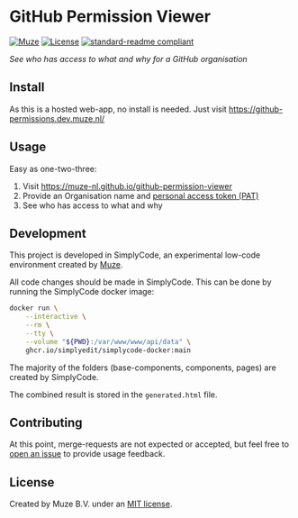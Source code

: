 # GitHub Permission Viewer

[![Muze][muze-shield]][muze-site]
[![License][license-shield]][license-link]
[![standard-readme compliant][standard-readme-shield]][standard-readme-link]

_See who has access to what and why for a GitHub organisation_

## Install

As this is a hosted web-app, no install is needed. Just visit https://github-permissions.dev.muze.nl/

## Usage

Easy as one-two-three:

1. Visit https://muze-nl.github.io/github-permission-viewer
2. Provide an Organisation name and [personal access token (PAT)](https://docs.github.com/en/authentication/keeping-your-account-and-data-secure/creating-a-personal-access-token)
3. See who has access to what and why

## Development

This project is developed in SimplyCode, an experimental low-code environment created by [Muze](https://muze.nl).

All code changes should be made in SimplyCode. This can be done by running the SimplyCode docker image:

```sh
docker run \
    --interactive \
    --rm \
    --tty \
    --volume "${PWD}:/var/www/www/api/data" \
    ghcr.io/simplyedit/simplycode-docker:main
```

The majority of the folders (base-components, components, pages) are created by SimplyCode.

The combined result is stored in the `generated.html` file.

## Contributing

At this point, merge-requests are not expected or accepted, but feel free to [open an issue](https://github.com/muze-nl/github-permission-viewer/issues) to provide usage feedback.

## License

Created by Muze B.V. under an [MIT license][license-link].

[license-link]: ./LICENSE
[license-shield]: https://img.shields.io/github/license/muze-nl/github-permission-viewer.svg
[muze-shield]: https://img.shields.io/badge/%7BU%7D-Muze-BF1E2E.svg?labelColor=BF1E2E
[muze-site]: https://www.muze.nl/
[project-stage-badge: Experimental]: https://img.shields.io/badge/Project%20Stage-Experimental-yellow.svg
[project-stage-page]: https://blog.pother.ca/project-stages/
[standard-readme-link]: https://github.com/RichardLitt/standard-readme
[standard-readme-shield]: https://img.shields.io/badge/-Standard%20Readme-brightgreen.svg
